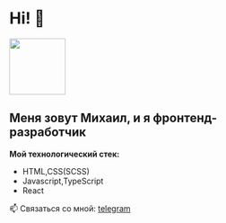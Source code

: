 # Hi!  👋 

<img src="https://media.giphy.com/media/ZZHfBigMNPYtk67mJJ/giphy.gif" width='100px'>

## Меня зовут Михаил, и я фронтенд-разработчик

**Мой технологический стек:**
* HTML,CSS(SCSS)
* Javascript,TypeScript
* React


📫 Связаться со мной: [telegram](https://t.me/mikhaillkin)
